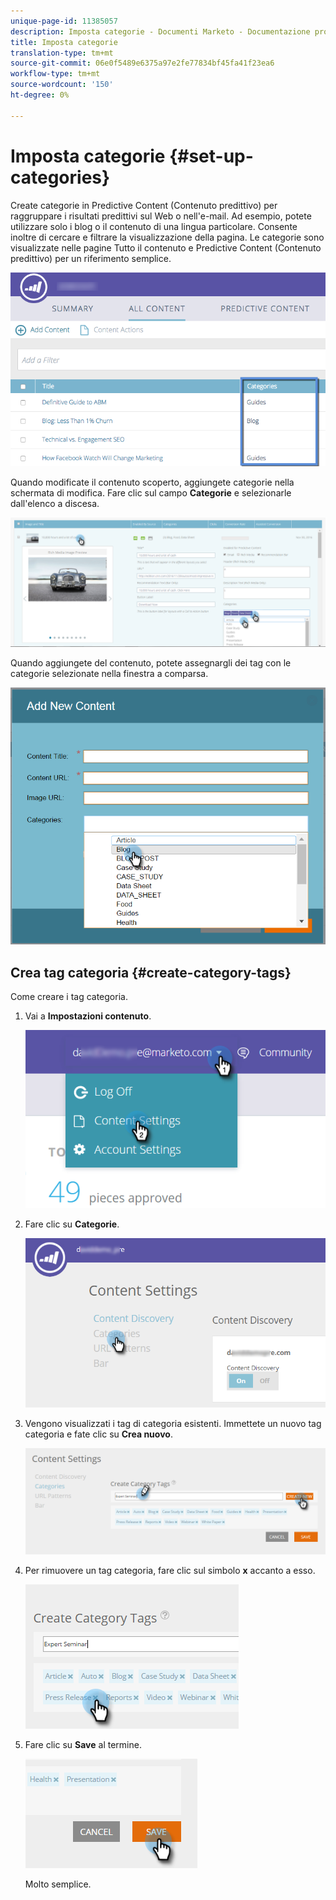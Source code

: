 ```yaml
---
unique-page-id: 11385057
description: Imposta categorie - Documenti Marketo - Documentazione prodotto
title: Imposta categorie
translation-type: tm+mt
source-git-commit: 06e0f5489e6375a97e2fe77834bf45fa41f23ea6
workflow-type: tm+mt
source-wordcount: '150'
ht-degree: 0%

---
```



# Imposta categorie {#set-up-categories}

Create categorie in Predictive Content (Contenuto predittivo) per raggruppare i risultati predittivi sul Web o nell&#39;e-mail. Ad esempio, potete utilizzare solo i blog o il contenuto di una lingua particolare. Consente inoltre di cercare e filtrare la visualizzazione della pagina.  Le categorie sono visualizzate nelle pagine Tutto il contenuto e Predictive Content (Contenuto predittivo) per un riferimento semplice.

![](assets/image2017-10-3-9-3a3-3a44.png)

Quando modificate il contenuto scoperto, aggiungete categorie nella schermata di modifica. Fare clic sul campo **Categorie** e selezionarle dall&#39;elenco a discesa.

![](assets/two.png)

Quando aggiungete del contenuto, potete assegnargli dei tag con le categorie selezionate nella finestra a comparsa.

![](assets/add-new-content-dropdown-hand.png)

## Crea tag categoria {#create-category-tags}

Come creare i tag categoria.

1. Vai a **Impostazioni contenuto**.

   ![](assets/settings-dropdown-hand-1.png)

1. Fare clic su **Categorie**.

   ![](assets/content-discovery-categories-hand.png)

1. Vengono visualizzati i tag di categoria esistenti. Immettete un nuovo tag categoria e fate clic su **Crea nuovo**.

   ![](assets/content-settings-create-cat-tags-hand.png)

1. Per rimuovere un tag categoria, fare clic sul simbolo **x** accanto a esso.

   ![](assets/remove-category-tag-updated.png)

1. Fare clic su **Save** al termine.

   ![](assets/save-new.png)

   Molto semplice.
